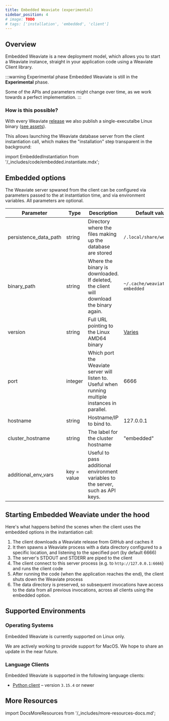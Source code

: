 ```yaml
---
title: Embedded Weaviate (experimental)
sidebar_position: 4
# image: TODO
# tags: ['installation', 'embedded', 'client']
---
```

## Overview

Embedded Weaviate is a new deployment model, which allows you to start a Weaviate instance, straight in your application code using a Weaviate Client library.

:::warning Experimental phase
Embedded Weaviate is still in the **Experimental** phase.

Some of the APIs and parameters might change over time, as we work towards a perfect implementation.
:::

### How is this possible?

With every Weaviate [release](https://github.com/weaviate/weaviate/releases) we also publish a single-executalbe Linux binary ([see assets](https://github.com/weaviate/weaviate/releases)).

This allows launching the Weaviate database server from the client instantiation call, which makes the "installation" step transparent in the background:

import EmbeddedInstantiation from '/_includes/code/embedded.instantiate.mdx';

<EmbeddedInstantiation />

## Embedded options

The Weaviate server spwaned from the client can be configured via parameters passed to the at instantiation time, and via environment variables. All parameters are optional.

| Parameter | Type | Description | Default value | Environment variable |
| --------- | ---- | ----------- | ------------- | ------------------- |
| persistence_data_path | string | Directory where the files making up the database are stored | `/.local/share/weaviate` | `XDG_DATA_HOME` |
| binary_path | string | Where the binary is downloaded. If deleted, the client will download the binary again. | `~/.cache/weaviate-embedded` | `XDG_CACHE_HOME` |
| version | string | Full URL pointing to the Linux AMD64 binary | [Varies](https://github.com/weaviate/weaviate/releases) | |
| port | integer | Which port the Weaviate server will listen to. Useful when running multiple instances in parallel. | 6666 | |
| hostname | string | Hostname/IP to bind to. | 127.0.0.1 | |
| cluster_hostname | string | The label for the cluster hostname | "embedded" | CLUSTER_HOSTNAME |
| additional_env_vars | key = value | Useful to pass additional environment variables to the server, such as API keys. | |

## Starting Embedded Weaviate under the hood

Here's what happens behind the scenes when the client uses the embedded options in the instantiation call:
1. The client downloads a Weaviate release from GitHub and caches it
2. It then spawns a Weaviate process with a data directory configured to a specific location, and listening to the specified port (by default 6666)
3. The server's STDOUT and STDERR are piped to the client
4. The client connect to this server process (e.g. to `http://127.0.0.1:6666`) and runs the client code
5. After running the code (when the application reaches the end), the client shuts down the Weaviate process
6. The data directory is preserved, so subsequent invocations have access to the data from all previous invocations, across all clients using the embedded option.

## Supported Environments

### Operating Systems

Embedded Weaviate is currently supported on Linux only.

We are actively working to provide support for MacOS. We hope to share an update in the near future.

### Language Clients

Embedded Weaviate is supported in the following language clients:

* [Python client](../client-libraries/python.md) – version `3.15.4` or newer
<!-- * [JavaScript client](../client-libraries/javascript.md) – version `v` or newer -->

## More Resources

import DocsMoreResources from '/_includes/more-resources-docs.md';

<DocsMoreResources />
